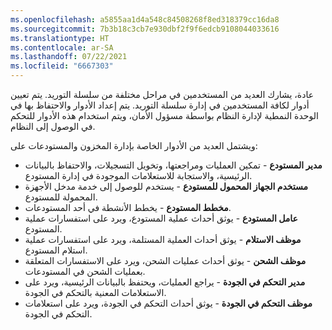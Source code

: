 ```yaml
---
ms.openlocfilehash: a5855aa1d4a548c84508268f8ed318379cc16da8
ms.sourcegitcommit: 7b3b18c3cb7e930dbf2f9f6edcb9108044033616
ms.translationtype: HT
ms.contentlocale: ar-SA
ms.lasthandoff: 07/22/2021
ms.locfileid: "6667303"
---
```

عادة، يشارك العديد من المستخدمين في مراحل مختلفة من سلسلة التوريد. يتم تعيين أدوار لكافة المستخدمين في إدارة سلسلة التوريد. يتم إعداد الأدوار والاحتفاظ بها في الوحدة النمطية لإدارة النظام بواسطة مسؤول الأمان، ويتم استخدام هذه الأدوار للتحكم في الوصول إلى النظام. 

ويشتمل العديد من الأدوار الخاصة بإدارة المخزون والمستودعات على:

-   **مدير المستودع** - تمكين العمليات ومراجعتها، وتخويل التسجيلات، والاحتفاظ بالبيانات الرئيسية، والاستجابة للاستعلامات الموجودة في إدارة المستودع.
-   **مستخدم الجهاز المحمول للمستودع** - يستخدم للوصول إلى خدمة مدخل الأجهزة المحمولة للمستودع.
-   **مخطط المستودع** - يخطط الأنشطة في أحد المستودعات.
-   **عامل المستودع** - يوثق أحداث عملية المستودع، ويرد على استفسارات عملية المستودع.
-   **موظف الاستلام** - يوثق أحداث العملية المستلمة، ويرد على استفسارات عملية استلام المستودع.
-   **موظف الشحن** - يوثق أحداث عمليات الشحن، ويرد على الاستفسارات المتعلقة بعمليات الشحن في المستودعات.
-   **مدير التحكم في الجودة** - يراجع العمليات، ويحتفظ بالبيانات الرئيسية، ويرد على الاستعلامات المعنية بالتحكم في الجودة.
-   **موظف التحكم في الجودة** - يوثق أحداث التحكم في الجودة، ويرد على استعلامات التحكم في الجودة.
